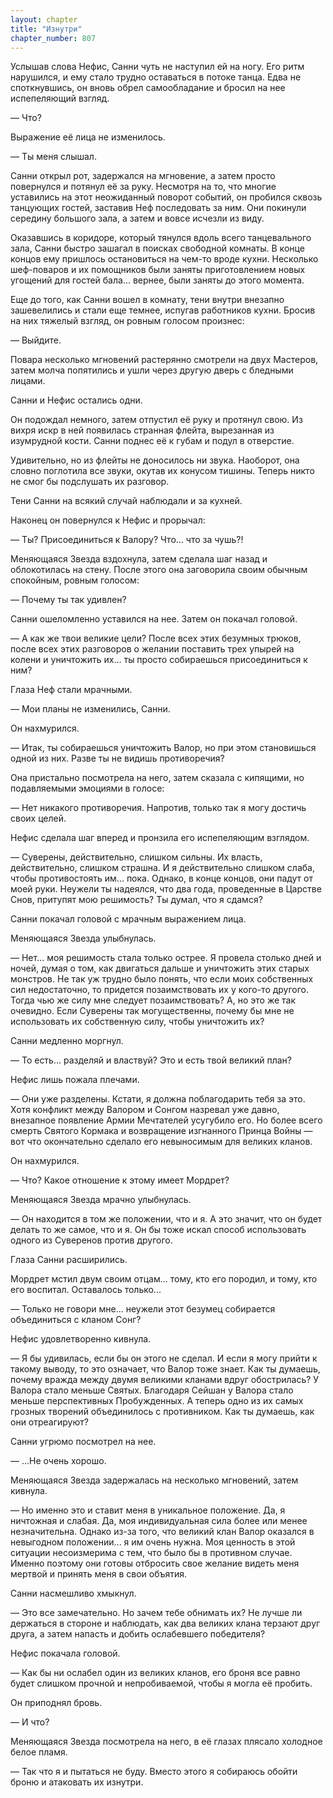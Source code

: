 ```yaml
---
layout: chapter
title: "Изнутри"
chapter_number: 807
---
```


Услышав слова Нефис, Санни чуть не наступил ей на ногу. Его ритм нарушился, и ему стало трудно оставаться в потоке танца. Едва не споткнувшись, он вновь обрел самообладание и бросил на нее испепеляющий взгляд.

— Что?

Выражение её лица не изменилось.

— Ты меня слышал.

Санни открыл рот, задержался на мгновение, а затем просто повернулся и потянул её за руку. Несмотря на то, что многие уставились на этот неожиданный поворот событий, он пробился сквозь танцующих гостей, заставив Неф последовать за ним. Они покинули середину большого зала, а затем и вовсе исчезли из виду.

Оказавшись в коридоре, который тянулся вдоль всего танцевального зала, Санни быстро зашагал в поисках свободной комнаты. В конце концов ему пришлось остановиться на чем-то вроде кухни. Несколько шеф-поваров и их помощников были заняты приготовлением новых угощений для гостей бала... вернее, были заняты до этого момента.

Еще до того, как Санни вошел в комнату, тени внутри внезапно зашевелились и стали еще темнее, испугав работников кухни. Бросив на них тяжелый взгляд, он ровным голосом произнес:

— Выйдите.

Повара несколько мгновений растерянно смотрели на двух Мастеров, затем молча попятились и ушли через другую дверь с бледными лицами.

Санни и Нефис остались одни.

Он подождал немного, затем отпустил её руку и протянул свою. Из вихря искр в ней появилась странная флейта, вырезанная из изумрудной кости. Санни поднес её к губам и подул в отверстие.

Удивительно, но из флейты не доносилось ни звука. Наоборот, она словно поглотила все звуки, окутав их конусом тишины. Теперь никто не смог бы подслушать их разговор.

Тени Санни на всякий случай наблюдали и за кухней.

Наконец он повернулся к Нефис и прорычал:

— Ты? Присоединиться к Валору? Что... что за чушь?!

Меняющаяся Звезда вздохнула, затем сделала шаг назад и облокотилась на стену. После этого она заговорила своим обычным спокойным, ровным голосом:

— Почему ты так удивлен?

Санни ошеломленно уставился на нее. Затем он покачал головой.

— А как же твои великие цели? После всех этих безумных трюков, после всех этих разговоров о желании поставить трех упырей на колени и уничтожить их... ты просто собираешься присоединиться к ним?

Глаза Неф стали мрачными.

— Мои планы не изменились, Санни.

Он нахмурился.

— Итак, ты собираешься уничтожить Валор, но при этом становишься одной из них. Разве ты не видишь противоречия?

Она пристально посмотрела на него, затем сказала с кипящими, но подавляемыми эмоциями в голосе:

— Нет никакого противоречия. Напротив, только так я могу достичь своих целей.

Нефис сделала шаг вперед и пронзила его испепеляющим взглядом.

— Суверены, действительно, слишком сильны. Их власть, действительно, слишком страшна. И я действительно слишком слаба, чтобы противостоять им... пока. Однако, в конце концов, они падут от моей руки. Неужели ты надеялся, что два года, проведенные в Царстве Снов, притупят мою решимость? Ты думал, что я сдамся?

Санни покачал головой с мрачным выражением лица.

Меняющаяся Звезда улыбнулась.

— Нет... моя решимость стала только острее. Я провела столько дней и ночей, думая о том, как двигаться дальше и уничтожить этих старых монстров. Не так уж трудно было понять, что если моих собственных сил недостаточно, то придется позаимствовать их у кого-то другого. Тогда чью же силу мне следует позаимствовать? А, но это же так очевидно. Если Суверены так могущественны, почему бы мне не использовать их собственную силу, чтобы уничтожить их?

Санни медленно моргнул.

— То есть... разделяй и властвуй? Это и есть твой великий план?

Нефис лишь пожала плечами.

— Они уже разделены. Кстати, я должна поблагодарить тебя за это. Хотя конфликт между Валором и Сонгом назревал уже давно, внезапное появление Армии Мечтателей усугубило его. Но более всего смерть Святого Кормака и возвращение изгнанного Принца Войны — вот что окончательно сделало его невыносимым для великих кланов.

Он нахмурился.

— Что? Какое отношение к этому имеет Мордрет?

Меняющаяся Звезда мрачно улыбнулась.

— Он находится в том же положении, что и я. А это значит, что он будет делать то же самое, что и я. Он бы тоже искал способ использовать одного из Суверенов против другого.

Глаза Санни расширились.

Мордрет мстил двум своим отцам... тому, кто его породил, и тому, кто его воспитал. Оставалось только...

— Только не говори мне... неужели этот безумец собирается объединиться с кланом Сонг?

Нефис удовлетворенно кивнула.

— Я бы удивилась, если бы он этого не сделал. И если я могу прийти к такому выводу, то это означает, что Валор тоже знает. Как ты думаешь, почему вражда между двумя великими кланами вдруг обострилась? У Валора стало меньше Святых. Благодаря Сейшан у Валора стало меньше перспективных Пробужденных. А теперь одно из их самых грозных творений объединилось с противником. Как ты думаешь, как они отреагируют?

Санни угрюмо посмотрел на нее.

— ...Не очень хорошо.

Меняющаяся Звезда задержалась на несколько мгновений, затем кивнула.

— Но именно это и ставит меня в уникальное положение. Да, я ничтожная и слабая. Да, моя индивидуальная сила более или менее незначительна. Однако из-за того, что великий клан Валор оказался в невыгодном положении... я им очень нужна. Моя ценность в этой ситуации несоизмерима с тем, что было бы в противном случае. Именно поэтому они готовы отбросить свое желание видеть меня мертвой и принять меня в свои объятия.

Санни насмешливо хмыкнул.

— Это все замечательно. Но зачем тебе обнимать их? Не лучше ли держаться в стороне и наблюдать, как два великих клана терзают друг друга, а затем напасть и добить ослабевшего победителя?

Нефис покачала головой.

— Как бы ни ослабел один из великих кланов, его броня все равно будет слишком прочной и непробиваемой, чтобы я могла её пробить.

Он приподнял бровь.

— И что?

Меняющаяся Звезда посмотрела на него, в её глазах плясало холодное белое пламя.

— Так что я и пытаться не буду. Вместо этого я собираюсь обойти броню и атаковать их изнутри.